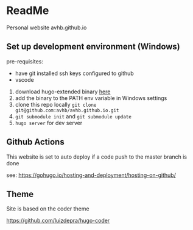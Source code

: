 # ReadMe

Personal website avhb.github.io

## Set up development environment (Windows)

pre-requisites:

- have git installed ssh keys configured to github
- vscode

1. download hugo-extended binary [here](https://github.com/gohugoio/hugo/releases)
2. add the binary to the PATH env variable in Windows settings
3. clone this repo locally `git clone git@github.com:avhb/avhb.github.io.git`
4. `git submodule init` and `git submodule update`
5. `hugo server` for dev server

## Github Actions

This website is set to auto deploy if a code push to the master branch is done

see: https://gohugo.io/hosting-and-deployment/hosting-on-github/

## Theme

Site is based on the coder theme

https://github.com/luizdepra/hugo-coder
